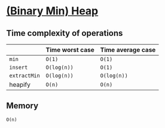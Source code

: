# [(Binary Min) Heap](./heap.js)

## Time complexity of operations

|              | Time worst case | Time average case |
|--------------|-----------------|-------------------|
| `min`        | `O(1)`          | `O(1)`            |   
| `insert`     | `O(log(n))`     | `O(1)`            |
| `extractMin` | `O(log(n))`     | `O(log(n))`       |
| heapify      | `O(n)`          | `O(n)`            |

## Memory

`O(n)`
